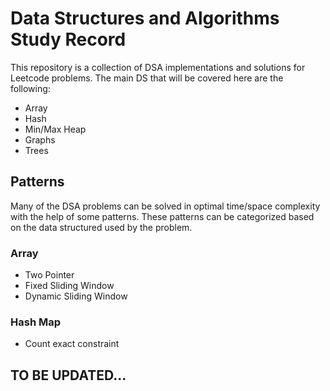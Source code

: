 # Data Structures and Algorithms Study Record

This repository is a collection of DSA implementations and solutions for Leetcode problems. The main DS that will be covered here are the following:
- Array
- Hash
- Min/Max Heap
- Graphs
- Trees

## Patterns
Many of the DSA problems can be solved in optimal time/space complexity with the help of some patterns. These patterns can be categorized based on the data structured used by the problem.

### Array
- Two Pointer
- Fixed Sliding Window
- Dynamic Sliding Window

### Hash Map
- Count exact constraint

## TO BE UPDATED...
